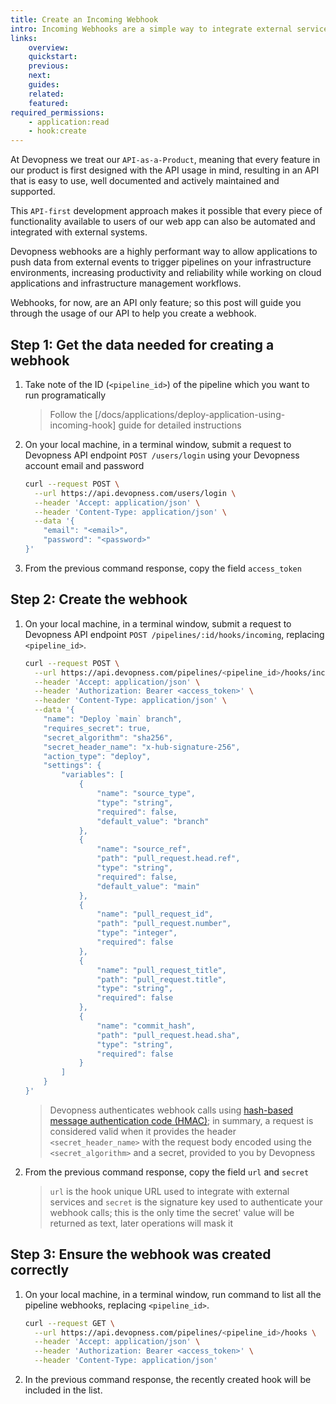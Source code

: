 ```yaml
---
title: Create an Incoming Webhook
intro: Incoming Webhooks are a simple way to integrate external services with your Devopness environments, using a unique URL through which a JSON payload can be sent to run a pipeline with custom input data. Some use cases of external services events include "deploy applications automatically based on GitHub/GitLab/Bitbucket repository updates", "provision and scale infrastructure resources when you payment gateway confirms that a custom subscription has been processed", and many more use cases that can benefit from webhooks integration. Learn how to create an incoming webhook to run pipelines programmatically when events happen on external services.
links:
    overview:
    quickstart:
    previous:
    next:
    guides:
    related:
    featured:
required_permissions:
    - application:read
    - hook:create
---
```


At Devopness we treat our `API-as-a-Product`, meaning that every feature in our product is first designed with the API usage in mind, resulting in an API that is easy to use, well documented and actively maintained and supported.

This `API-first` development approach makes it possible that every piece of functionality available to users of our web app can also be automated and integrated with external systems.

Devopness webhooks are a highly performant way to allow applications to push data from external events to trigger pipelines on your infrastructure environments, increasing productivity and reliability while working on cloud applications and infrastructure management workflows.

Webhooks, for now, are an API only feature; so this post will guide you through the usage of our API to help you create a webhook.

## Step 1: Get the data needed for creating a webhook

1. Take note of the ID (`<pipeline_id>`) of the pipeline which you want to run programatically
    > Follow the [/docs/applications/deploy-application-using-incoming-hook] guide for detailed instructions
1. On your local machine, in a terminal window, submit a request to Devopness API endpoint `POST /users/login` using your Devopness account email and password
    ```bash
    curl --request POST \
      --url https://api.devopness.com/users/login \
      --header 'Accept: application/json' \
      --header 'Content-Type: application/json' \
      --data '{
    	"email": "<email>",
    	"password": "<password>"
    }'
    ```
1. From the previous command response, copy the field `access_token`

## Step 2: Create the webhook

1. On your local machine, in a terminal window, submit a request to Devopness API endpoint `POST /pipelines/:id/hooks/incoming`, replacing `<pipeline_id>`.
    ```bash
    curl --request POST \
      --url https://api.devopness.com/pipelines/<pipeline_id>/hooks/incoming \
      --header 'Accept: application/json' \
      --header 'Authorization: Bearer <access_token>' \
      --header 'Content-Type: application/json' \
      --data '{
    	"name": "Deploy `main` branch",
    	"requires_secret": true,
    	"secret_algorithm": "sha256",
    	"secret_header_name": "x-hub-signature-256",
    	"action_type": "deploy",
    	"settings": {
    		"variables": [
    			{
    				"name": "source_type",
	    			"type": "string",
		    		"required": false,
			    	"default_value": "branch"
    			},
    			{
    				"name": "source_ref",
    				"path": "pull_request.head.ref",
	    			"type": "string",
		    		"required": false,
			    	"default_value": "main"
    			},
 	    		{
		    		"name": "pull_request_id",
		    		"path": "pull_request.number",
		    		"type": "integer",
		    		"required": false
	    		},
	    		{
		    		"name": "pull_request_title",
		    		"path": "pull_request.title",
		    		"type": "string",
		    		"required": false
	    		},
	    		{
		    		"name": "commit_hash",
		    		"path": "pull_request.head.sha",
		    		"type": "string",
		    		"required": false
	    		}
		    ]
    	}
    }'
    ```
    > Devopness authenticates webhook calls using [hash-based message authentication code (HMAC)](https://en.wikipedia.org/wiki/HMAC); in summary, a request is considered valid when it provides the header `<secret_header_name>` with the request body encoded using the `<secret_algorithm>` and a secret, provided to you by Devopness
1. From the previous command response, copy the field `url` and `secret`
    > `url` is the hook unique URL used to integrate with external services and `secret` is the signature key used to authenticate your webhook calls; this is the only time the secret' value will be returned as text, later operations will mask it

## Step 3: Ensure the webhook was created correctly

1. On your local machine, in a terminal window, run command to list all the pipeline webhooks, replacing `<pipeline_id>`.
    ```bash
    curl --request GET \
      --url https://api.devopness.com/pipelines/<pipeline_id>/hooks \
      --header 'Accept: application/json' \
      --header 'Authorization: Bearer <access_token>' \
      --header 'Content-Type: application/json'
    ```
1. In the previous command response, the recently created hook will be included in the list.
